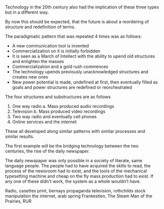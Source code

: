 Technology in the 20th century also had the implication of these three types but in a different way.

By now this should be expected, that the future is about a reordering of structure and redefinition of terms.

The paradigmatic pattern that was repeated 4 times was as follows:

 * A new communication tool is invented
 * Commercialization on it is initially forbidden
 * It is seen as a March of Intellect with the ability to upend old structures and enlighten the masses
 * Commercialization and a gold rush commences
 * The technology upends previously unacknowledged structures and creates new ones
 * New power potential is made, undefined at first, then eventually filled as goals and power structures are redefined or reorchestrated

The four structures and substructures are as follows

 1. One way radio
    a. Mass produced audio recordings
 2. Television
    b. Mass produced video recordings
 3. Two way radio and eventually cell phones
 4. Online services and the internet

These all developed along similar patterns with similar processes and similar results.

The first example will be the bridging technology between the two centuries, the rise of the daily newspaper.

The daily newspaper was only possible in a society of literate, same language people. The people had to have acquired the skills to read, the process of the newsroom had to exist, and the tools of the mechanical typesetting machine and cheap on the fly mass production had to exist. If any one of these didn't work, the system as a whole wouldn't have.

Radio, casettes
print, bernays propaganda
television, rothchilds stock manipulation
the internet, arab spring
Frankestien, The Steam Man of the Prairies, RUR 
